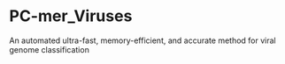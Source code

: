 # PC-mer_Viruses
An automated ultra-fast, memory-efficient, and accurate method for viral genome classification
